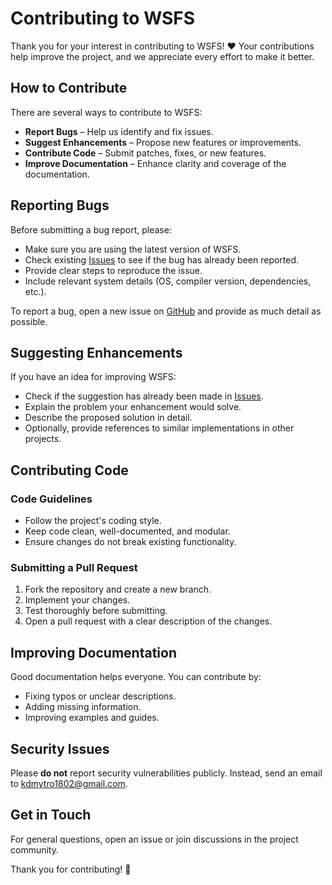 # Contributing to WSFS

Thank you for your interest in contributing to WSFS! ❤️ Your contributions help improve the project, and we appreciate every effort to make it better.

## How to Contribute

There are several ways to contribute to WSFS:
- **Report Bugs** – Help us identify and fix issues.
- **Suggest Enhancements** – Propose new features or improvements.
- **Contribute Code** – Submit patches, fixes, or new features.
- **Improve Documentation** – Enhance clarity and coverage of the documentation.

## Reporting Bugs

Before submitting a bug report, please:
- Make sure you are using the latest version of WSFS.
- Check existing [Issues](https://github.com/without-eyes/issues) to see if the bug has already been reported.
- Provide clear steps to reproduce the issue.
- Include relevant system details (OS, compiler version, dependencies, etc.).

To report a bug, open a new issue on [GitHub](https://github.com/without-eyes/issues/new) and provide as much detail as possible.

## Suggesting Enhancements

If you have an idea for improving WSFS:
- Check if the suggestion has already been made in [Issues](https://github.com/without-eyes/issues).
- Explain the problem your enhancement would solve.
- Describe the proposed solution in detail.
- Optionally, provide references to similar implementations in other projects.

## Contributing Code

### Code Guidelines
- Follow the project's coding style.
- Keep code clean, well-documented, and modular.
- Ensure changes do not break existing functionality.

### Submitting a Pull Request
1. Fork the repository and create a new branch.
2. Implement your changes.
3. Test thoroughly before submitting.
4. Open a pull request with a clear description of the changes.

## Improving Documentation

Good documentation helps everyone. You can contribute by:
- Fixing typos or unclear descriptions.
- Adding missing information.
- Improving examples and guides.

## Security Issues

Please **do not** report security vulnerabilities publicly. Instead, send an email to <kdmytro1802@gmail.com>.

## Get in Touch
For general questions, open an issue or join discussions in the project community.

Thank you for contributing! 🎉


